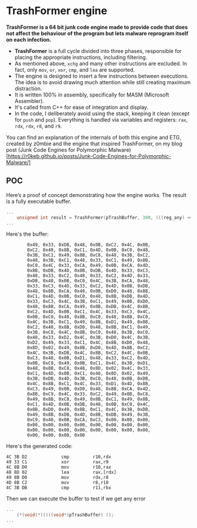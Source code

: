# TrashFormer engine

**TrashFormer is a 64 bit junk code engine made to provide code that does not affect the behaviour of the program but lets malware reprogram itself on each infection.**
- **TrashFormer** is a full cycle divided into three phases, responsible for placing the appropriate instructions, including filtering.
- As mentioned above, `xchg` and many other instructions are excluded. In fact, only `mov`, `or`, `xor`, `cmp`, and `lea` are supported.
- The engine is designed to insert a few instructions between executions. The idea is to avoid drawing much attention while still creating maximum distraction.
- It is written 100% in assembly, specifically for MASM (Microsoft Assembler).
- It's called from C++ for ease of integration and display.
- In the code, I deliberately avoid using the stack, keeping it clean (except for `push` and `pop`). Everything is handled via variables and registers: `rax`, `rdx`, `rdx`, `r8`, and `r9`.

You can find an explanation of the internals of both this engine and ETG, created by z0mbie and the engine that inspired TrashFormer, on my blog post (Junk Code Engines for Polymorphic Malware)[https://r0keb.github.io/posts/Junk-Code-Engines-for-Polymorphic-Malware/]

## POC
Here’s a proof of concept demonstrating how the engine works. The result is a fully executable buffer.

```cpp
...
	unsigned int result = TrashFormer(pTrashBuffer, 300, (((reg_any) << 24) | ((any_cmd) << 16) | ((reg_any_any) << 8) | (0xFF)));
...
```

Here's the buffer:
```
        0x49, 0x33, 0xDB, 0x48, 0x0B, 0xC2, 0x4C, 0x0B,
        0xC2, 0x48, 0x8B, 0xC1, 0x4D, 0x0B, 0xC0, 0x48,
        0x3B, 0xC1, 0x49, 0x8B, 0xC8, 0x48, 0x3B, 0xC2,
        0x48, 0x3B, 0xC1, 0x48, 0x33, 0xC1, 0x49, 0x8B,
        0xC0, 0x4C, 0x33, 0xCA, 0x49, 0x0B, 0xCA, 0x4D,
        0x8B, 0xDB, 0x4D, 0x0B, 0xDB, 0x4D, 0x33, 0xC3,
        0x48, 0x33, 0xC2, 0x48, 0x33, 0xC2, 0x4D, 0x33,
        0xDB, 0x48, 0x0B, 0xC0, 0x4C, 0x3B, 0xCA, 0x48,
        0x33, 0xC3, 0x4D, 0x33, 0xC2, 0x4D, 0x0B, 0xDB,
        0x48, 0x8B, 0xCA, 0x48, 0x0B, 0xD0, 0x48, 0x8B,
        0xC1, 0x4D, 0x0B, 0xC0, 0x48, 0x8B, 0xDB, 0x4D,
        0x33, 0xC3, 0x4C, 0x3B, 0xC1, 0x49, 0x0B, 0xD0,
        0x48, 0x8B, 0xCA, 0x49, 0x0B, 0xDB, 0x4C, 0x8B,
        0xC2, 0x4D, 0x0B, 0xC1, 0x4C, 0x33, 0xC3, 0x4C,
        0x0B, 0xC0, 0x48, 0x8B, 0xC0, 0x48, 0x8B, 0xC0,
        0x4C, 0x3B, 0xC1, 0x49, 0x8B, 0xD1, 0x49, 0x0B,
        0xC2, 0x48, 0x8B, 0xD0, 0x48, 0x8B, 0xC1, 0x49,
        0x3B, 0xC8, 0x4C, 0x8B, 0xC0, 0x48, 0x3B, 0xC0,
        0x48, 0x33, 0xD2, 0x4C, 0x3B, 0xD0, 0x4C, 0x3B,
        0xD2, 0x49, 0x33, 0xC1, 0x4C, 0x8B, 0xD0, 0x48,
        0x8D, 0x02, 0x49, 0x8B, 0xD0, 0x4D, 0x8B, 0xC2,
        0x4C, 0x3B, 0xDB, 0x4C, 0x8B, 0xC2, 0x4C, 0x0B,
        0xC3, 0x48, 0x0B, 0xD1, 0x48, 0x33, 0xC2, 0x4D,
        0x0B, 0xC0, 0x49, 0x0B, 0xC1, 0x4C, 0x3B, 0xD1,
        0x48, 0x8B, 0xC8, 0x48, 0x8D, 0x02, 0x4C, 0x33,
        0xC1, 0x4D, 0x0B, 0xC1, 0x48, 0x8D, 0x02, 0x49,
        0x3B, 0xDB, 0x4D, 0x3B, 0xC0, 0x48, 0x0B, 0xDB,
        0x4C, 0x8B, 0xC1, 0x4C, 0x33, 0xD1, 0x4D, 0x8B,
        0xC3, 0x49, 0x0B, 0xD0, 0x48, 0x8B, 0xCA, 0x4D,
        0x8B, 0xC9, 0x4C, 0x33, 0xC2, 0x49, 0x0B, 0xC8,
        0x49, 0x8B, 0xC8, 0x49, 0x8B, 0xC1, 0x49, 0x8B,
        0xC1, 0x4D, 0x0B, 0xDB, 0x48, 0x0B, 0xC0, 0x4C,
        0x0B, 0xD0, 0x49, 0x8B, 0xC1, 0x4C, 0x3B, 0xDB,
        0x49, 0x8B, 0xDB, 0x4D, 0x8B, 0xDB, 0x49, 0x3B,
        0xC9, 0x48, 0x0B, 0xCA, 0xC3, 0x00, 0x00, 0x00,
        0x00, 0x00, 0x00, 0x00, 0x00, 0x00, 0x00, 0x00,
        0x00, 0x00, 0x00, 0x00, 0x00, 0x00, 0x00, 0x00,
        0x00, 0x00, 0x00, 0x00
```

Here's the generated code:
```
4C 3B D2             cmp         r10,rdx  
49 33 C1             xor         rax,r9  
4C 8B D0             mov         r10,rax  
48 8D 02             lea         rax,[rdx]  
49 8B D0             mov         rdx,r8  
4D 8B C2             mov         r8,r10  
4C 3B DB             cmp         r11,rbx 
```

Then we can execute the buffer to test if we get any error
```cpp
...
	(*(void(*)())(void*)pTrashBuffer) ();
...
```

[](img/BufferExec.png)
